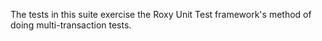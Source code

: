 The tests in this suite exercise the Roxy Unit Test framework's method of 
doing multi-transaction tests. 
